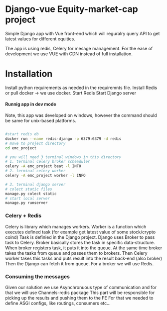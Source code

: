 # Django-vue Equity-market-cap project
Simple Django app with Vue front-end which will reguralry query API to get latest values for different equities.

The app is using redis, Celery for mesage management.
For the ease of development we use VUE with CDN instead of full installation. 


# Installation

Install python requirements as needed in the requiremnts file.
Install Redis or pull docker -> we use docker.
Start Redis
Start Django server

#### Runnig app in dev mode
Note, this app was developed on windows, however the command should be same for unix-based platforms.


```bash

#start redis db
docker run --name redis-django -p 6379:6379 -d redis
# move to project directory
cd emc_project

# you will need 3 terminal windows in this directory
# 1. terminal celery broker scheaduler
celery -A emc_project beat -l INFO
# 2. terminal celery worker
celery -A emc_project worker -l INFO

# 3. terminal django server
# colect static files
manage.py colect static
# start local server
manage.py runserver
```


### Celery + Redis

Celery is library which manages workers.
Worker is a function which executes defined task (for example get latest value of some stock/crypto coind)
Task is definied in the Django project.
Django uses Broker to pass task to Celery.
Broker basically stores the task in specific data-structure.
When broker registers task, it puts it into the queue.
At the same time broker takes the tasks from queue and passes them to brokers.
Then Celery worker takes this tasks and puts result into the result back-end (also broker)
Then the Django can fetch it from queue.
For a broker we will use Redis.


### Consuming the messages
Given our solution we use Asynchronuous type of communication and for that we will use Channels-redis package
This part will be responsible for picking up the results and pushing them to the FE
For that we needed to define ASGI configs, like routings, consumers etc... 